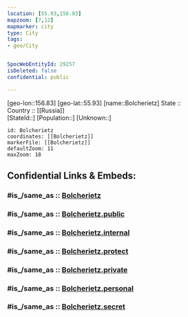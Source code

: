 ```yaml
---
location: [55.93,156.83] 
mapzoom: [7,12] 
mapmarker: city 
type: City
tags:
- geo/City


SpocWebEntityId: 29257
isDeleted: false
confidential: public

---
```

[geo-lon::156.83] 
[geo-lat::55.93] 
[name::Bolcherietz] 
State ::  
Country :: [[Russia]]  
[StateId::] 
[Population::] 
[Unknown::] 


```leaflet
id: Bolcherietz
coordinates: [[Bolcherietz]] 
markerFile: [[Bolcherietz]] 
defaultZoom: 11 
maxZoom: 18
```


## Confidential Links & Embeds: 

### #is_/same_as :: [Bolcherietz](/_Standards/Earth/Continent/Asia/Asia~North/Asia~NorthEast/Kamchatka_Krai/City/Bolcherietz.md) 

### #is_/same_as :: [Bolcherietz.public](/_public/Earth/Continent/Asia/Asia~North/Asia~NorthEast/Kamchatka_Krai/City/Bolcherietz.public.md) 

### #is_/same_as :: [Bolcherietz.internal](/_internal/Earth/Continent/Asia/Asia~North/Asia~NorthEast/Kamchatka_Krai/City/Bolcherietz.internal.md) 

### #is_/same_as :: [Bolcherietz.protect](/_protect/Earth/Continent/Asia/Asia~North/Asia~NorthEast/Kamchatka_Krai/City/Bolcherietz.protect.md) 

### #is_/same_as :: [Bolcherietz.private](/_private/Earth/Continent/Asia/Asia~North/Asia~NorthEast/Kamchatka_Krai/City/Bolcherietz.private.md) 

### #is_/same_as :: [Bolcherietz.personal](/_personal/Earth/Continent/Asia/Asia~North/Asia~NorthEast/Kamchatka_Krai/City/Bolcherietz.personal.md) 

### #is_/same_as :: [Bolcherietz.secret](/_secret/Earth/Continent/Asia/Asia~North/Asia~NorthEast/Kamchatka_Krai/City/Bolcherietz.secret.md)

